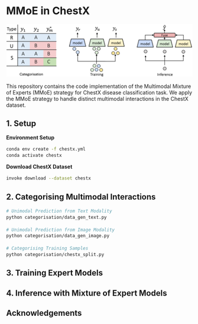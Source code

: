 # MMoE in ChestX

![image](main_figure.png "MMoE Pipeline")

This repository contains the code implementation of the Multimodal Mixture of Experts (MMoE) strategy for ChestX disease classification task. We apply the MMoE strategy to handle distinct multimodal interactions in the ChestX dataset.

## 1. Setup
**Environment Setup**

```bash
conda env create -f chestx.yml
conda activate chestx
```

**Download ChestX Dataset**

```bash
invoke download --dataset chestx
```

## 2. Categorising Multimodal Interactions
```bash
# Unimodal Prediction from Text Modality
python categorisation/data_gen_text.py

# Unimodal Prediction from Image Modality
python categorisation/data_gen_image.py

# Categorising Training Samples
python categorisation/chestx_split.py
```



## 3. Training Expert Models


## 4. Inference with Mixture of Expert Models


## Acknowledgements